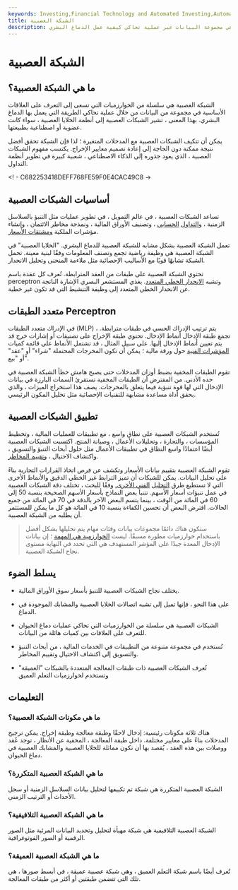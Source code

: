 ```yaml
---
keywords: Investing,Financial Technology and Automated Investing,Automated Investing,FinTech
title: الشبكة العصبية
description: الشبكة العصبية هي سلسلة من الخوارزميات التي تسعى إلى تحديد العلاقات في مجموعة البيانات عبر عملية تحاكي كيفية عمل الدماغ البشري.
---
```


# الشبكة العصبية
## ما هي الشبكة العصبية؟

الشبكة العصبية هي سلسلة من الخوارزميات التي تسعى إلى التعرف على العلاقات الأساسية في مجموعة من البيانات من خلال عملية تحاكي الطريقة التي يعمل بها الدماغ البشري. بهذا المعنى ، تشير الشبكات العصبية إلى أنظمة الخلايا العصبية ، سواء كانت عضوية أو اصطناعية بطبيعتها.

يمكن أن تتكيف الشبكات العصبية مع المدخلات المتغيرة ؛ لذا فإن الشبكة تحقق أفضل نتيجة ممكنة دون الحاجة إلى إعادة تصميم معايير الإخراج. يكتسب مفهوم الشبكات العصبية ، الذي يعود جذوره إلى الذكاء الاصطناعي ، شعبية كبيرة في تطوير أنظمة التداول.

<! - C682253418DEFF768FE59F0E4CAC49C8 ->

## أساسيات الشبكات العصبية

تساعد الشبكات العصبية ، في عالم التمويل ، في تطوير عمليات مثل التنبؤ بالسلاسل الزمنية ، [والتداول](/algorithmictrading) [الحسابي](/algorithmictrading) ، وتصنيف الأوراق المالية ، ونمذجة مخاطر الائتمان ، وإنشاء مؤشرات الملكية [ومشتقات الأسعار](/derivative).

تعمل الشبكة العصبية بشكل مشابه للشبكة العصبية للدماغ البشري. "الخلايا العصبية" في الشبكة العصبية هي وظيفة رياضية تجمع وتصنف المعلومات وفقًا لبنية معينة. تحمل الشبكة تشابهًا قويًا مع الأساليب الإحصائية مثل ملاءمة المنحنى وتحليل الانحدار.

تحتوي الشبكة العصبية على طبقات من العقد المترابطة. تُعرف كل عقدة باسم perceptron وتشبه [الانحدار الخطي المتعدد](/mlr). يغذي المستشعر البصري الإشارة الناتجة عن الانحدار الخطي المتعدد إلى وظيفة التنشيط التي قد تكون غير خطية.

## متعدد الطبقات Perceptron

في الإدراك متعدد الطبقات (MLP) ، يتم ترتيب الإدراك الحسي في طبقات مترابطة. تجمع طبقة الإدخال أنماط الإدخال. تحتوي طبقة الإخراج على تصنيفات أو إشارات خرج قد يتم تعيين أنماط الإدخال إليها. على سبيل المثال ، قد تشتمل الأنماط على قائمة كميات [المؤشرات الفنية](/technicalindicator) حول ورقة مالية ؛ يمكن أن تكون المخرجات المحتملة "شراء" أو "عقد" أو "بيع".

تقوم الطبقات المخفية بضبط أوزان المدخلات حتى يصبح هامش خطأ الشبكة العصبية في حده الأدنى. من المفترض أن الطبقات المخفية تستقرئ السمات البارزة في بيانات الإدخال التي لها قوة تنبؤية فيما يتعلق بالمخرجات. يصف هذا استخراج الميزات ، والذي يحقق أداة مساعدة مشابهة للتقنيات الإحصائية مثل تحليل المكون الرئيسي.

## تطبيق الشبكات العصبية

تُستخدم الشبكات العصبية على نطاق واسع ، مع تطبيقات للعمليات المالية ، وتخطيط المؤسسات ، والتجارة ، وتحليلات الأعمال ، وصيانة المنتج. اكتسبت الشبكات العصبية أيضًا اعتمادًا واسع النطاق في تطبيقات الأعمال مثل حلول أبحاث التنبؤ والتسويق ، واكتشاف الاحتيال ، [وتقييم المخاطر](/risk-assessment).

تقوم الشبكة العصبية بتقييم بيانات الأسعار وتكشف عن فرص اتخاذ القرارات التجارية بناءً على تحليل البيانات. يمكن للشبكات أن تميز الترابط غير الخطي الدقيق والأنماط الأخرى التي لا تستطيع طرق [التحليل](/technicalanalysis) [الفني الأخرى.](/technicalanalysis) وفقًا للبحث ، تختلف دقة الشبكات العصبية في عمل تنبؤات أسعار الأسهم. تتنبأ بعض النماذج بأسعار الأسهم الصحيحة بنسبة 50 إلى 60 في المائة من الوقت ، بينما يتسم البعض الآخر بالدقة في 70 في المائة من جميع الحالات. افترض البعض أن تحسين الكفاءة بنسبة 10 في المائة هو كل ما يمكن للمستثمر أن يطلبه من الشبكة العصبية.

> ستكون هناك دائمًا مجموعات بيانات وفئات مهام يتم تحليلها بشكل أفضل باستخدام خوارزميات مطورة مسبقًا. ليست [الخوارزمية هي المهمة](/algorithm) ؛ إن بيانات الإدخال المعدة جيدًا على المؤشر المستهدف هي التي تحدد في النهاية مستوى نجاح الشبكة العصبية.

>

## يسلط الضوء

- يختلف نجاح الشبكات العصبية للتنبؤ بأسعار سوق الأوراق المالية.

- على هذا النحو ، فإنها تميل إلى تشبه اتصالات الخلايا العصبية والمشابك الموجودة في الدماغ.

- الشبكات العصبية هي سلسلة من الخوارزميات التي تحاكي عمليات دماغ الحيوان للتعرف على العلاقات بين كميات هائلة من البيانات.

- تُستخدم في مجموعة متنوعة من التطبيقات في الخدمات المالية ، من أبحاث التنبؤ والتسويق إلى اكتشاف الاحتيال وتقييم المخاطر.

- تُعرف الشبكات العصبية ذات طبقات المعالجة المتعددة بالشبكات "العميقة" وتستخدم لخوارزميات التعلم العميق

## التعليمات

### ما هي مكونات الشبكة العصبية؟

هناك ثلاثة مكونات رئيسية: إدخال لاحقًا وطبقة معالجة وطبقة إخراج. يمكن ترجيح المدخلات بناءً على معايير مختلفة. داخل طبقة المعالجة ، المخفية عن الأنظار ، توجد عُقد ووصلات بين هذه العقد ، يُقصد بها أن تكون مماثلة للخلايا العصبية والمشابك العصبية في دماغ الحيوان.

### ما هي الشبكة العصبية المتكررة؟

الشبكة العصبية المتكررة هي شبكة تم تكييفها لتحليل بيانات السلاسل الزمنية أو سجل الأحداث أو الترتيب الزمني.

### ما هي الشبكة العصبية التلافيفية؟

الشبكة العصبية التلافيفية هي شبكة مهيأة لتحليل وتحديد البيانات المرئية مثل الصور الرقمية أو الصور الفوتوغرافية.

### ما هي الشبكة العصبية العميقة؟

تُعرف أيضًا باسم شبكة التعلم العميق ، وهي شبكة عصبية عميقة ، في أبسط صورها ، هي تلك التي تتضمن طبقتين أو أكثر من طبقات المعالجة.

